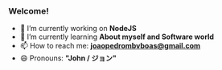 ### Welcome!
- 🔭 I’m currently working on **NodeJS**
- 🌱 I’m currently learning **About myself and Software world** 
- 📫 How to reach me: **joaopedrombvboas@gmail.com**
- 😄 Pronouns: **"John / ジョン"**
